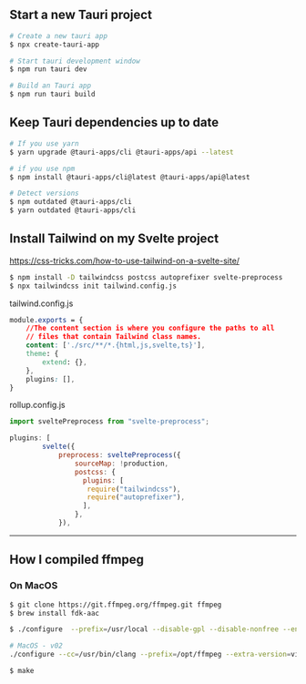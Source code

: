 
## Start a new Tauri project

```bash
# Create a new tauri app
$ npx create-tauri-app

# Start tauri development window
$ npm run tauri dev

# Build an Tauri app
$ npm run tauri build
```

## Keep Tauri dependencies up to date

```bash
# If you use yarn
$ yarn upgrade @tauri-apps/cli @tauri-apps/api --latest

# if you use npm
$ npm install @tauri-apps/cli@latest @tauri-apps/api@latest

# Detect versions
$ npm outdated @tauri-apps/cli
$ yarn outdated @tauri-apps/cli
```

## Install Tailwind on my Svelte project

https://css-tricks.com/how-to-use-tailwind-on-a-svelte-site/

```bash
$ npm install -D tailwindcss postcss autoprefixer svelte-preprocess
$ npx tailwindcss init tailwind.config.js 
```

tailwind.config.js
```css
module.exports = {
    //The content section is where you configure the paths to all 
    // files that contain Tailwind class names.
    content: ['./src/**/*.{html,js,svelte,ts}'],
    theme: {
        extend: {},
    },
    plugins: [],
}
```

rollup.config.js
```js
import sveltePreprocess from "svelte-preprocess";

plugins: [
		svelte({
			preprocess: sveltePreprocess({
				sourceMap: !production,
				postcss: {
				  plugins: [
				   require("tailwindcss"), 
				   require("autoprefixer"),
				  ],
				},
			}),
```

---

## How I compiled ffmpeg

### On MacOS

```bash
$ git clone https://git.ffmpeg.org/ffmpeg.git ffmpeg
$ brew install fdk-aac

$ ./configure  --prefix=/usr/local --disable-gpl --disable-nonfree --enable-libass --enable-libfdk-aac --enable-libfreetype --enable-libmp3lame --enable-libtheora --enable-libvorbis --enable-libvpx --disable-libx264 --disable-libx265 --enable-libopus --disable-libxvid --disable-chromaprint --enable-libopenjpeg --enable-libaom --extra-ldflags=-L/usr/local/lib --samples=fate-suite/

# MacOS - v02
./configure --cc=/usr/bin/clang --prefix=/opt/ffmpeg --extra-version=viewfx --enable-static --disable-shared --arch=x86_64 --disable-debug --disable-doc --disable-x86asm --disable-gpl --enable-version3 --disable-libx264 --pkg-config-flags=--static --disable-ffplay --disable-libxcb --disable-sdl2 --disable-xlib

$ make
```